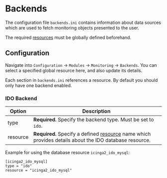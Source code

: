 # Backends <a id="monitoring-module-backends"></a>

The configuration file `backends.ini` contains information about data sources which are
used to fetch monitoring objects presented to the user.

The required [resources](../../../doc/04-Resources.md#resources-configuration-database) must be globally defined beforehand.

## Configuration <a id="monitoring-module-backends-configuration"></a>

Navigate into `Configuration` -> `Modules` -> `Monitoring` -> `Backends`.
You can select a specified global resource here, and also update its details.

Each section in `backends.ini` references a resource. By default you should only have one backend enabled.

### IDO Backend <a id="monitoring-module-backends-ido"></a>

Option                   | Description
-------------------------|-----------------------------------------------
type                     | **Required.** Specify the backend type. Must be set to `ido`.
resource                 | **Required.** Specify a defined [resource](../../../doc/04-Resources.md#resources-configuration-database) name which provides details about the IDO database resource.


Example for using the database resource `icinga2_ido_mysql`:

```
[icinga2_ido_mysql]
type = "ido"
resource = "icinga2_ido_mysql"
```

